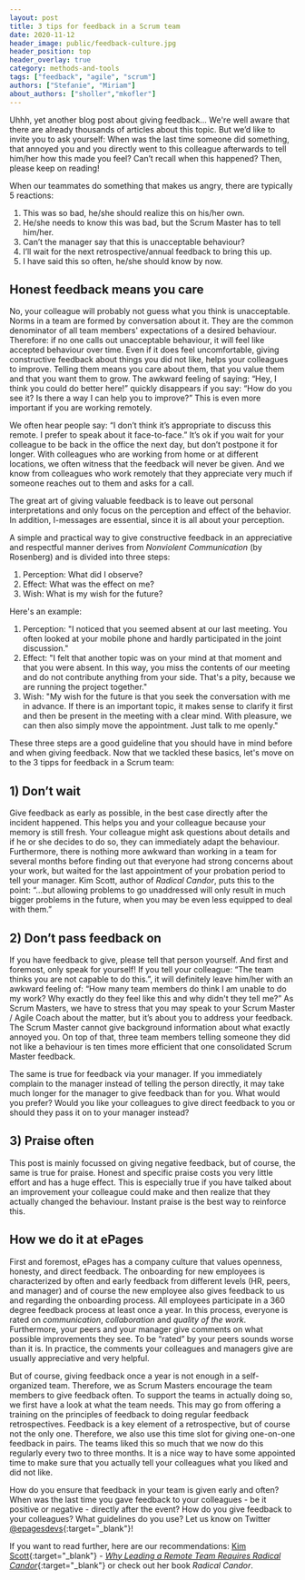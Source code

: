 ```yaml
---
layout: post
title: 3 tips for feedback in a Scrum team
date: 2020-11-12
header_image: public/feedback-culture.jpg
header_position: top
header_overlay: true
category: methods-and-tools
tags: ["feedback", "agile", "scrum"]
authors: ["Stefanie", "Miriam"]
about_authors: ["sholler","mkofler"]
---
```


Uhhh, yet another blog post about giving feedback… 
We're well aware that there are already thousands of articles about this topic. 
But we’d like to invite you to ask yourself: When was the last time someone did something, that annoyed you and you directly went to this colleague afterwards to tell him/her how this made you feel?
Can’t recall when this happened?
Then, please keep on reading!

When our teammates do something that makes us angry, there are typically 5 reactions:
1. This was so bad, he/she should realize this on his/her own.
2. He/she needs to know this was bad, but the Scrum Master has to tell him/her.
3. Can’t the manager say that this is unacceptable behaviour?
4. I’ll wait for the next retrospective/annual feedback to bring this up.
5. I have said this so often, he/she should know by now.

## Honest feedback means you care

No, your colleague will probably not guess what you think is unacceptable. 
Norms in a team are formed by conversation about it. 
They are the common denominator of all team members' expectations of a desired behaviour.
Therefore: if no one calls out unacceptable behaviour, it will feel like accepted behaviour over time. 
Even if it does feel uncomfortable, giving constructive feedback about things you did not like, helps your colleagues to improve. 
Telling them means you care about them, that you value them and that you want them to grow. 
The awkward feeling of saying: “Hey, I think you could do better here!” quickly disappears if you say: “How do you see it? Is there a way I can help you to improve?” 
This is even more important if you are working remotely.

We often hear people say: “I don’t think it’s appropriate to discuss this remote.
I prefer to speak about it face-to-face.” 
It’s ok if you wait for your colleague to be back in the office the next day, but don’t postpone it for longer. 
With colleagues who are working from home or at different locations, we often witness that the feedback will never be given. 
And we know from colleagues who work remotely that they appreciate very much if someone reaches out to them and asks for a call. 

The great art of giving valuable feedback is to leave out personal interpretations and only focus on the perception and effect of the behavior. 
In addition, I-messages are essential, since it is all about your perception.

A simple and practical way to give constructive feedback in an appreciative and respectful manner derives from _Nonviolent Communication_ (by Rosenberg) and is divided into three steps:

1. Perception: What did I observe?
2. Effect: What was the effect on me?
3. Wish: What is my wish for the future?

Here's an example:

1. Perception: "I noticed that you seemed absent at our last meeting. You often looked at your mobile phone and hardly participated in the joint discussion."
2. Effect: "I felt that another topic was on your mind at that moment and that you were absent. In this way, you miss the contents of our meeting and do not contribute anything from your side. That's a pity, because we are running the project together."
3. Wish: "My wish for the future is that you seek the conversation with me in advance. If there is an important topic, it makes sense to clarify it first and then be present in the meeting with a clear mind. With pleasure, we can then also simply move the appointment. Just talk to me openly."

These three steps are a good guideline that you should have in mind before and when giving feedback.
Now that we tackled these basics, let's move on to the 3 tipps for feedback in a Scrum team:


## 1)	Don’t wait

Give feedback as early as possible, in the best case directly after the incident happened. 
This helps you and your colleague because your memory is still fresh.
Your colleague might ask questions about details and if he or she decides to do so, they can immediately adapt the behaviour. 
Furthermore, there is nothing more awkward than working in a team for several months before finding out that everyone had strong concerns about your work, but waited for the last appointment of your probation period to tell your manager.
Kim Scott, author of _Radical Candor_, puts this to the point: 
“…but allowing problems to go unaddressed will only result in much bigger problems in the future, when you may be even less equipped to deal with them.”

## 2)	Don’t pass feedback on

If you have feedback to give, please tell that person yourself. 
And first and foremost, only speak for yourself!
If you tell your colleague: “The team thinks you are not capable to do this.”, it will definitely leave him/her with an awkward feeling of: “How many team members do think I am unable to do my work? Why exactly do they feel like this and why didn't they tell me?” 
As Scrum Masters, we have to stress that you may speak to your Scrum Master / Agile Coach about the matter, but it’s about you to address your feedback. 
The Scrum Master cannot give background information about what exactly annoyed you. 
On top of that, three team members telling someone they did not like a behaviour is ten times more efficient that one consolidated Scrum Master feedback. 

The same is true for feedback via your manager. 
If you immediately complain to the manager instead of telling the person directly, it may take much longer for the manager to give feedback than for you.
What would you prefer?
Would you like your colleagues to give direct feedback to you or should they pass it on to your manager instead?

## 3)	Praise often

This post is mainly focussed on giving negative feedback, but of course, the same is true for praise.
Honest and specific praise costs you very little effort and has a huge effect.
This is especially true if you have talked about an improvement your colleague could make and then realize that they actually changed the behaviour.
Instant praise is the best way to reinforce this.


## How we do it at ePages

First and foremost, ePages has a company culture that values openness, honesty, and direct feedback.
The onboarding for new employees is characterized by often and early feedback from different levels (HR, peers, and manager) and of course the new employee also gives feedback to us and regarding the onboarding process.
All employees participate in a 360 degree feedback process at least once a year.
In this process, everyone is rated on _communication_, _collaboration_ and _quality of the work_.
Furthermore, your peers and your manager give comments on what possible improvements they see.
To be “rated” by your peers sounds worse than it is.
In practice, the comments your colleagues and managers give are usually appreciative and very helpful.

But of course, giving feedback once a year is not enough in a self-organized team.
Therefore, we as Scrum Masters encourage the team members to give feedback often.
To support the teams in actually doing so, we first have a look at what the team needs. 
This may go from offering a training on the principles of feedback to doing regular feedback retrospectives. 
Feedback is a key element of a retrospective, but of course not the only one. 
Therefore, we also use this time slot for giving one-on-one feedback in pairs. 
The teams liked this so much that we now do this regularly every two to three months. 
It is a nice way to have some appointed time to make sure that you actually tell your colleagues what you liked and did not like.

How do you ensure that feedback in your team is given early and often? 
When was the last time you gave feedback to your colleagues - be it positive or negative - directly after the event? 
How do you give feedback to your colleagues?
What guidelines do you use?
Let us know on Twitter [@epagesdevs](https://twitter.com/epagesdevs){:target="_blank"}!

If you want to read further, here are our recommendations:
[Kim Scott](https://twitter.com/kimballscott){:target="_blank"} - [_Why Leading a Remote Team Requires Radical Candor_](https://marker.medium.com/helping-your-all-remote-team-function-right-now-requires-radical-honesty-6b29622c6db9){:target="_blank"} or check out her book _Radical Candor_.